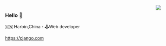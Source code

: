 <img align="right" src="https://github-readme-stats.vercel.app/api?username=cjango&show_icons=true&icon_color=805AD5&text_color=718096&bg_color=ffffff&hide_title=true" />

### Hello 👋

🇨🇳 Harbin,China・🕹Web developer

https://cjango.com
